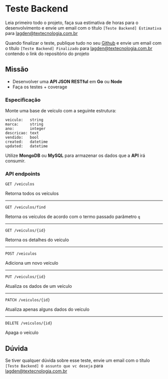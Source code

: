 # Teste Backend

Leia primeiro todo o projeto, faça sua estimativa de horas para o desenvolvimento e envie um email com o
título `[Teste Backend] Estimativa` para lagden@textecnologia.com.br

Quando finalizar o teste, publique tudo no seu [Github](https://github.com) e envie um email com o
título `[Teste Backend] Finalizado` para lagden@textecnologia.com.br contendo o link do repositório do projeto


## Missão

- Desenvolver uma **API JSON RESTful** em **Go** ou **Node**
- Faça os testes + coverage


### Especificação

Monte uma base de veículo com a seguinte estrutura:

```
veiculo:   string
marca:     string
ano:       integer
descricao: text
vendido:   bool
created:   datetime
updated:   datetime
```

Utilize **MongoDB** ou **MySQL** para armazenar os dados que a **API** irá consumir.


### API endpoints

`GET /veiculos`

Retorna todos os veículos

---

`GET /veiculos/find`

Retorna os veículos de acordo com o termo passado parâmetro `q`

---

`GET /veiculos/{id}`

Retorna os detalhes do veículo

---

`POST /veiculos`

Adiciona um novo veículo

---

`PUT /veiculos/{id}`

Atualiza os dados de um veículo

---

`PATCH /veiculos/{id}`

Atualiza apenas alguns dados do veículo

---

`DELETE /veiculos/{id}`

Apaga o veículo


## Dúvida

Se tiver qualquer dúvida sobre esse teste, envie um email com o título `[Teste Backend] O assunto que vc deseja` para lagden@textecnologia.com.br
